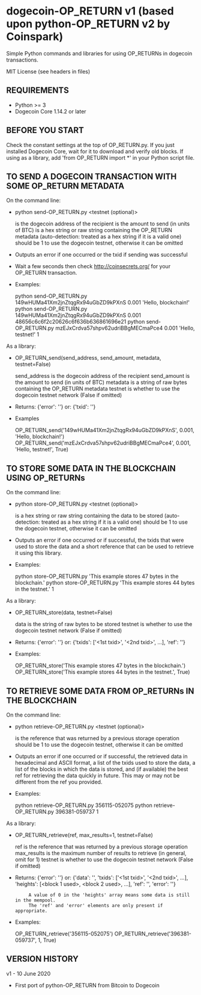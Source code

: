 dogecoin-OP_RETURN v1 (based upon python-OP_RETURN v2 by Coinspark)
===================

Simple Python commands and libraries for using OP_RETURNs in dogecoin transactions.

MIT License (see headers in files)


REQUIREMENTS
------------
* Python >= 3
* Dogecoin Core 1.14.2 or later


BEFORE YOU START
----------------
Check the constant settings at the top of OP_RETURN.py.
If you just installed Dogecoin Core, wait for it to download and verify old blocks.
If using as a library, add 'from OP_RETURN import *' in your Python script file.


TO SEND A DOGECOIN TRANSACTION WITH SOME OP_RETURN METADATA
----------------------------------------------------------

On the command line:

* python send-OP_RETURN.py <send-address> <send-amount> <metadata> <testnet (optional)>

  <send-address> is the dogecoin address of the recipient
  <send-amount> is the amount to send (in units of BTC)
  <metadata> is a hex string or raw string containing the OP_RETURN metadata
             (auto-detection: treated as a hex string if it is a valid one)
  <testnet> should be 1 to use the dogecoin testnet, otherwise it can be omitted

* Outputs an error if one occurred or the txid if sending was successful

* Wait a few seconds then check http://coinsecrets.org/ for your OP_RETURN transaction.

* Examples:

  python send-OP_RETURN.py 149wHUMa41Xm2jnZtqgRx94uGbZD9kPXnS 0.001 'Hello, blockchain!'
  python send-OP_RETURN.py 149wHUMa41Xm2jnZtqgRx94uGbZD9kPXnS 0.001 48656c6c6f2c20626c6f636b636861696e21
  python send-OP_RETURN.py mzEJxCrdva57shpv62udriBBgMECmaPce4 0.001 'Hello, testnet!' 1


As a library:

* OP_RETURN_send(send_address, send_amount, metadata, testnet=False)

  send_address is the dogecoin address of the recipient
  send_amount is the amount to send (in units of BTC)
  metadata is a string of raw bytes containing the OP_RETURN metadata
  testnet is whether to use the dogecoin testnet network (False if omitted)

* Returns: {'error': '<some error string>'}
       or: {'txid': '<sent txid>'}

* Examples

  OP_RETURN_send('149wHUMa41Xm2jnZtqgRx94uGbZD9kPXnS', 0.001, 'Hello, blockchain!')
  OP_RETURN_send('mzEJxCrdva57shpv62udriBBgMECmaPce4', 0.001, 'Hello, testnet!', True)



TO STORE SOME DATA IN THE BLOCKCHAIN USING OP_RETURNs
-----------------------------------------------------

On the command line:

* python store-OP_RETURN.py <data> <testnet (optional)>

  <data> is a hex string or raw string containing the data to be stored
         (auto-detection: treated as a hex string if it is a valid one)
  <testnet> should be 1 to use the dogecoin testnet, otherwise it can be omitted

* Outputs an error if one occurred or if successful, the txids that were used to store
  the data and a short reference that can be used to retrieve it using this library.

* Examples:

  python store-OP_RETURN.py 'This example stores 47 bytes in the blockchain.'
  python store-OP_RETURN.py 'This example stores 44 bytes in the testnet.' 1
  
  
As a library:

* OP_RETURN_store(data, testnet=False)

  data is the string of raw bytes to be stored
  testnet is whether to use the dogecoin testnet network (False if omitted)
  
* Returns: {'error': '<some error string>'}
       or: {'txids': ['<1st txid>', '<2nd txid>', ...],
            'ref': '<ref for retrieving data>'}
           
* Examples:

  OP_RETURN_store('This example stores 47 bytes in the blockchain.')
  OP_RETURN_store('This example stores 44 bytes in the testnet.', True)



TO RETRIEVE SOME DATA FROM OP_RETURNs IN THE BLOCKCHAIN
-------------------------------------------------------

On the command line:

* python retrieve-OP_RETURN.py <ref> <testnet (optional)>

  <ref> is the reference that was returned by a previous storage operation
  <testnet> should be 1 to use the dogecoin testnet, otherwise it can be omitted
  
* Outputs an error if one occurred or if successful, the retrieved data in hexadecimal
  and ASCII format, a list of the txids used to store the data, a list of the blocks in
  which the data is stored, and (if available) the best ref for retrieving the data
  quickly in future. This may or may not be different from the ref you provided.
  
* Examples:

  python retrieve-OP_RETURN.py 356115-052075
  python retrieve-OP_RETURN.py 396381-059737 1
  
  
As a library:

* OP_RETURN_retrieve(ref, max_results=1, testnet=False)

  ref is the reference that was returned by a previous storage operation
  max_results is the maximum number of results to retrieve (in general, omit for 1)
  testnet is whether to use the dogecoin testnet network (False if omitted)

* Returns: {'error': '<some error string>'}
       or: {'data': '<raw binary data>',
            'txids': ['<1st txid>', '<2nd txid>', ...],
            'heights': [<block 1 used>, <block 2 used>, ...],
            'ref': '<best ref for retrieving data>',
            'error': '<error if data only partially retrieved>'}
           
           A value of 0 in the 'heights' array means some data is still in the mempool.      
           The 'ref' and 'error' elements are only present if appropriate.
                 
* Examples:

  OP_RETURN_retrieve('356115-052075')
  OP_RETURN_retrieve('396381-059737', 1, True)
  
  

VERSION HISTORY
---------------
v1 - 10 June 2020
* First port of python-OP_RETURN from Bitcoin to Dogecoin
